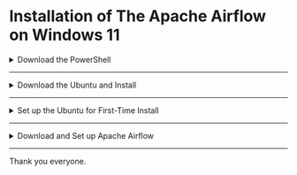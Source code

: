# Installation of The Apache Airflow on Windows 11 

<details><summary> Download the PowerShell </summary>
  <p>
  
That is easy steps most of the topic, first of all, you should
> Open the Microfose Store -> Search the "PowerShell" -> Install it.

  </p>
  </details>
  
---

<details><summary> Download the Ubuntu and Install </summary>
  <p>  
  
The Ubuntu is the distribution of Linux in this case we use it for running the Apache Airflow

You can open the [Microsoft website](https://learn.microsoft.com/en-gb/windows/wsl/install) and then follow the steps to install the Ubuntu by the PowerShell

1. Run on your Powershell
``` Shell
wsl --install
```

2. Examine the whole distributions of Linux software (choose one of paths)
```
wsl -l -o
```
```
wsl --list --online
```

3. You can choose one of the lists but in this case, we decided on "ubuntu-20.04".
```
wsl --install -d Ubuntu-20.04
```

4. To run a specific wsl distribution from within PowerShell without changing your default distribution
```
wsl -d Ubuntu-20.04
```
  </p>
  </details>
    
---

<details><summary> Set up the Ubuntu for First-Time Install </summary>
<p>  
  
1. Next step, open the Ubuntu by clicking on the tap of the PowerShell tab bar.
  (if someone doesn't know how to open the PowerShell like this, you just right-click on "start" and use the Windows terminal) 

  ![open ubuntu ](https://user-images.githubusercontent.com/95965281/190912152-918b5043-256b-4d3e-a260-06412bd1e8bc.png)

2. After you are setting the username and password, use run the command belows immediately 
```
sudo apt-get update
```
then 
```
sudo apt-get upgrade
```
then
```
sudo apt-get install npm
```

3. Install the python by the Pyenv in the Ubuntu. the [Stackoverflow](https://stackoverflow.com/questions/62743132/ubuntu-18-04-command-pyenv-not-found-did-you-mean) link clearly describes a step-by-step method. you   can follow Ircbarros's comment

4. Install the python with pyenv (you can determine the version of python in this case use the Python 3.9.12 version.)
```
pyenv install 3.9.12
```

  > **Optional** for people who use VScode IDE to download the "Remote - WSL" extension to write the python code in Ubuntu

  > if you get the error message 
  > "pyenv install: 3.x BUILD FAILED (Ubuntu 20.04 using python-build 20180424)" Do following this [link](https://stackoverflow.com/questions/67807596/pyenv-install-3-x-build-failed-ubuntu-20-04-using-python-build-20180424)

   </p>
  </details>
  
---

<details><summary> Download and Set up Apache Airflow </summary>
<p>
  
The final step of installation of the Apache Airflow 
1. you should create a folder (or directory) for set_u-up the Airflow at /home/user location.
```
mkdir airflow-setup
```

2. move to the folder (or directory)
```
cd airflow-setup
```
  you can use "tab" on your keyboard to auto-complete writing the text on the terminal

3. Create a virtual python environment in the airflow-setup directory
```
python3 -m venv ENV
```
  then activate the environment
```
source ENV/bin/activate
```

4. Upgrade your "pip" (Python package manager) to the latest version
```
pip install --upgrade pip
```

5. Run the command belows ([Apache Airflow](https://airflow.apache.org/docs/apache-airflow/stable/installation/installing-from-pypi.html))
```
AIRFLOW_VERSION=2.3.4
PYTHON_VERSION="$(python --version | cut -d " " -f 2 | cut -d "." -f 1-2)"
CONSTRAINT_URL="https://raw.githubusercontent.com/apache/airflow/constraints-${AIRFLOW_VERSION}/constraints-${PYTHON_VERSION}.txt"
pip install "apache-airflow[async,postgres,google]==${AIRFLOW_VERSION}" --constraint "${CONSTRAINT_URL}"
```

6. Start the initial database of Airflow
```
airflow db init
```

7. Start the webserver of Airflow that run on "[http://localhost:8080/](http://localhost:8080/home)".
```
airflow webserver
```

8. When we did all the steps previously, The "airflow" directory was created simoustanly with the web server or the initial database command was triggered. After that, you have to open the new Ubuntu (still keep the running webserver tab) then go to the airflow-setup directory `cd airflow-setup` and **activate virtual ENV again**. Next, running the `airflow scheduler` command to start Airflow
```
airflow scheduler
```

9. Open the new Ubuntu to create a username and password (don't close any tab before). go to the airflow-setup directory `cd airflow-setup` and **activate virtual ENV again**. !! **in section "role" use only "Admin"**
```
     airflow users create \
          --username <your_user> \
          --firstname <your_first_name> \
          --lastname <your_last_name> \
          --role Admin \
          --email <your_email>
```
  </p>
  </details>
  
---
  
Thank you everyone.
